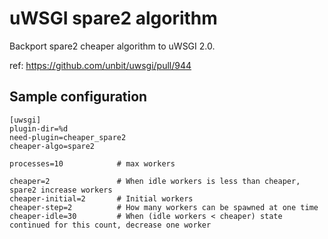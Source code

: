 # uWSGI spare2 algorithm

Backport spare2 cheaper algorithm to uWSGI 2.0.

ref: https://github.com/unbit/uwsgi/pull/944


## Sample configuration

```
[uwsgi]
plugin-dir=%d
need-plugin=cheaper_spare2
cheaper-algo=spare2

processes=10            # max workers

cheaper=2               # When idle workers is less than cheaper, spare2 increase workers
cheaper-initial=2       # Initial workers
cheaper-step=2          # How many workers can be spawned at one time
cheaper-idle=30         # When (idle workers < cheaper) state continued for this count, decrease one worker
```
